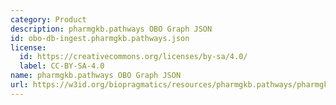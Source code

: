 ```yaml
---
category: Product
description: pharmgkb.pathways OBO Graph JSON
id: obo-db-ingest.pharmgkb.pathways.json
license:
  id: https://creativecommons.org/licenses/by-sa/4.0/
  label: CC-BY-SA-4.0
name: pharmgkb.pathways OBO Graph JSON
url: https://w3id.org/biopragmatics/resources/pharmgkb.pathways/pharmgkb.pathways.json
---
```

